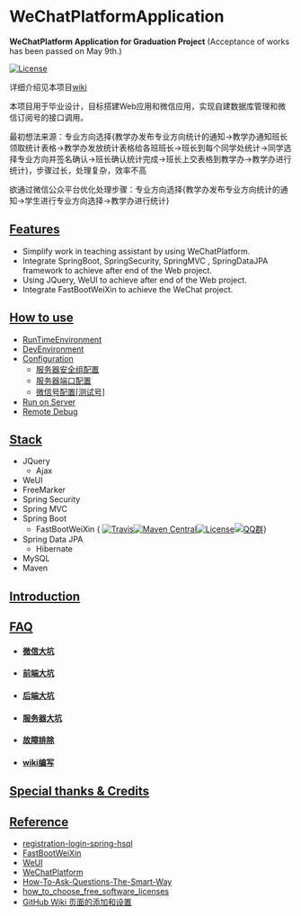 # WeChatPlatformApplication

**WeChatPlatform Application for Graduation Project** (Acceptance of works has been passed on May 9th.)

[![License](http://img.shields.io/:license-apache-brightgreen.svg)](http://www.apache.org/licenses/LICENSE-2.0.html)

详细介绍见本项目[wiki](https://github.com/LauItachi/WeChatPlatformApplication/wiki)

本项目用于毕业设计，目标搭建Web应用和微信应用，实现自建数据库管理和微信订阅号的接口调用。

最初想法来源：专业方向选择{教学办发布专业方向统计的通知→教学办通知班长领取统计表格→教学办发放统计表格给各班班长→班长到每个同学处统计→同学选择专业方向并签名确认→班长确认统计完成→班长上交表格到教学办→教学办进行统计}，步骤过长，处理复杂，效率不高

欲通过微信公众平台优化处理步骤：专业方向选择{教学办发布专业方向统计的通知→学生进行专业方向选择→教学办进行统计}

## [Features](https://github.com/LauItachi/WeChatPlatformApplication/wiki/Features)

- Simplify work in teaching assistant by using WeChatPlatform.
- Integrate SpringBoot, SpringSecurity, SpringMVC , SpringDataJPA framework to achieve after end of the Web  project.
- Using JQuery, WeUI to achieve after end of the Web project.
- Integrate FastBootWeiXin to achieve the WeChat project.

## [How to use](https://github.com/LauItachi/WeChatPlatformApplication/wiki/How-to-use)

- [RunTimeEnvironment](https://github.com/LauItachi/WeChatPlatformApplication/wiki/How-to-use#runtimeenvironment)
- [DevEnvironment](https://github.com/LauItachi/WeChatPlatformApplication/wiki/How-to-use#devenvironment)
- [Configuration](https://github.com/LauItachi/WeChatPlatformApplication/wiki/How-to-use#configuration)
  - [服务器安全组配置](https://github.com/LauItachi/WeChatPlatformApplication/wiki/How-to-use#%E6%9C%8D%E5%8A%A1%E5%99%A8%E5%AE%89%E5%85%A8%E7%BB%84%E9%85%8D%E7%BD%AE%E9%9C%80%E6%94%BE%E9%80%9A%E7%AB%AF%E5%8F%A3)
  - [服务器端口配置](https://github.com/LauItachi/WeChatPlatformApplication/wiki/How-to-use#%E6%9C%8D%E5%8A%A1%E5%99%A8%E7%AB%AF%E5%8F%A3%E9%85%8D%E7%BD%AE)
  - [微信号配置[测试号]](https://github.com/LauItachi/WeChatPlatformApplication/wiki/How-to-use#%E5%BE%AE%E4%BF%A1%E5%8F%B7%E9%85%8D%E7%BD%AE%E6%B5%8B%E8%AF%95%E5%8F%B7)
- [Run on Server](https://github.com/LauItachi/WeChatPlatformApplication/wiki/How-to-use#run-on-server)
- [Remote Debug](https://github.com/LauItachi/WeChatPlatformApplication/wiki/How-to-use#remote-debug)

## [Stack](https://github.com/LauItachi/WeChatPlatformApplication/wiki/Stack)

- JQuery
  - Ajax
- WeUI
- FreeMarker
- Spring Security
- Spring MVC
- Spring Boot
  - FastBootWeiXin { [![Travis](https://travis-ci.org/FastBootWeixin/FastBootWeixin.svg?branch=master)](http://weixin.mxixm.com)[![Maven Central](https://img.shields.io/badge/maven--central-0.5.1-blue.svg)](http://search.maven.org/#artifactdetails%7Ccom.mxixm%7Cfastboot-weixin%7C0.5.1%7Cjar)[![License](http://img.shields.io/:license-apache-brightgreen.svg)](http://www.apache.org/licenses/LICENSE-2.0.html)[![QQ群](https://img.shields.io/badge/chat-on%20QQ-blue.svg)](https://jq.qq.com/?_wv=1027&k=5iRu13U)}
- Spring Data JPA
  - Hibernate
- MySQL
- Maven

## [Introduction](https://github.com/LauItachi/WeChatPlatformApplication/wiki/Introduction)

## [FAQ](https://github.com/LauItachi/WeChatPlatformApplication/wiki/FAQ)

- #### [微信大坑](https://github.com/LauItachi/WeChatPlatformApplication/wiki/FAQ#1-%E5%BE%AE%E4%BF%A1%E5%A4%A7%E5%9D%91)

- #### [前端大坑](https://github.com/LauItachi/WeChatPlatformApplication/wiki/FAQ#2-%E5%89%8D%E7%AB%AF%E5%A4%A7%E5%9D%91)

- #### [后端大坑](https://github.com/LauItachi/WeChatPlatformApplication/wiki/FAQ#3-%E5%90%8E%E7%AB%AF%E5%A4%A7%E5%9D%91)

- #### [服务器大坑](https://github.com/LauItachi/WeChatPlatformApplication/wiki/FAQ#4-%E6%9C%8D%E5%8A%A1%E5%99%A8%E5%A4%A7%E5%9D%91)

- #### [故障排除](https://github.com/LauItachi/WeChatPlatformApplication/wiki/FAQ#5-%E6%95%85%E9%9A%9C%E6%8E%92%E9%99%A4)

- #### [wiki编写](https://github.com/LauItachi/WeChatPlatformApplication/wiki/FAQ#6-wiki%E7%BC%96%E5%86%99)

## [Special thanks & Credits](https://github.com/LauItachi/WeChatPlatformApplication/wiki/Special-thanks-&-Credits)

## [Reference](https://github.com/LauItachi/WeChatPlatformApplication/wiki/Reference)

- [registration-login-spring-hsql](https://hellokoding.com/registration-and-login-example-with-spring-security-spring-boot-spring-data-jpa-hsql-jsp/)
- [FastBootWeiXin](https://github.com/FastBootWeixin/FastBootWeixin)
- [WeUI](https://github.com/Tencent/weui)
- [WeChatPlatform](https://mp.weixin.qq.com/)
- [How-To-Ask-Questions-The-Smart-Way](https://github.com/ryanhanwu/How-To-Ask-Questions-The-Smart-Way/blob/master/README-zh_CN.md)
- [how_to_choose_free_software_licenses](http://www.ruanyifeng.com/blog/2011/05/how_to_choose_free_software_licenses.html)
- [GitHub Wiki 页面的添加和设置](https://lpd-ios.github.io/2017/07/11/GitHub-Wiki-Introduction/)